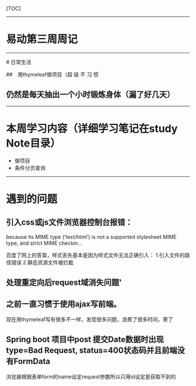[TOC]



<hr>

# 易动第三周周记

<hr>
# 日常生活

##　用thymeleaf做项目（超 级 不 习 惯


## 仍然是每天抽出一个小时锻炼身体（漏了好几天）

<hr>

# 本周学习内容（详细学习笔记在study Note目录）

- 做项目
- 条件分页查询

<hr>

# 遇到的问题

## 引入css或js文件浏览器控制台报错：

because its MIME type (‘text/html’) is not a supported stylesheet MIME type, and strict MIME checkin…

百度了网上的答案，样式丢失基本是因为样式文件无法正确引入：
1.引入文件的路径错误
2.静态资源文件被拦截

## 处理重定向后request域消失问题'

## 之前一直习惯于使用ajax写前端。

现在用thymeleaf写有很多不一样，发现很多问题，浪费了很多时间，寄了

## Spring boot 项目中post 提交Date数据时出现type=Bad Request, status=400状态码并且前端没有FormData

浏览器根据表单form的name设定request参数所以只用id设定是获取不到的